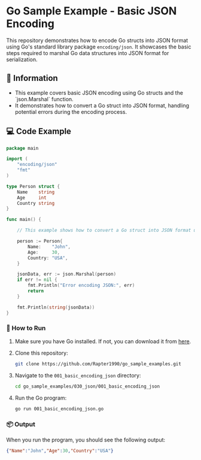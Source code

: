 # Go Sample Example - Basic JSON Encoding

This repository demonstrates how to encode Go structs into JSON format using Go's standard library package `encoding/json`. It showcases the basic steps required to marshal Go data structures into JSON format for serialization.

## 📖 Information

<ul style="list-style-type:disc">
  <li>This example covers basic JSON encoding using Go structs and the `json.Marshal` function.</li>
  <li>It demonstrates how to convert a Go struct into JSON format, handling potential errors during the encoding process.</li>
</ul>

## 💻 Code Example

```go
package main

import (
	"encoding/json"
	"fmt"
)

type Person struct {
	Name    string
	Age     int
	Country string
}

func main() {

	// This example shows how to convert a Go struct into JSON format using json.Marshal

	person := Person{
		Name:    "John",
		Age:     30,
		Country: "USA",
	}

	jsonData, err := json.Marshal(person)
	if err != nil {
		fmt.Println("Error encoding JSON:", err)
		return
	}

	fmt.Println(string(jsonData))
}
```

### 🏃 How to Run

1. Make sure you have Go installed. If not, you can download it from [here](https://golang.org/dl/).
2. Clone this repository:

   ```bash
   git clone https://github.com/Rapter1990/go_sample_examples.git
   ```

3. Navigate to the `001_basic_encoding_json` directory:

   ```bash
   cd go_sample_examples/030_json/001_basic_encoding_json
   ```

4. Run the Go program:

   ```bash
   go run 001_basic_encoding_json.go
   ```

### 📦 Output

When you run the program, you should see the following output:

```json
{"Name":"John","Age":30,"Country":"USA"}
```
